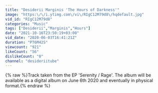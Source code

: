 ```yaml
---
title: "Desiderii Marginis 'The Hours of Darkness'"
image: "https:\/\/i.ytimg.com\/vi\/RIgC12M79d8\/hqdefault.jpg"
vid_id: "RIgC12M79d8"
categories: "Music"
tags: ["Desiderii","Marginis","Hours"]
date: "2021-10-16T23:50:19+03:00"
vid_date: "2020-06-03T16:41:21Z"
duration: "PT6M42S"
viewcount: "921"
likeCount: "56"
dislikeCount: "0"
channel: "desideriitube"
---
```

{% raw %}Track taken from the EP 'Serenity / Rage'. The album will be available as a digital album on June 6th 2020 and eventually in physical format.{% endraw %}
